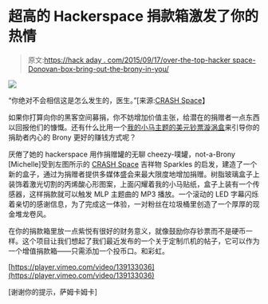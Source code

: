 # 超高的 Hackerspace 捐款箱激发了你的热情

> 原文:[https://hack aday . com/2015/09/17/over-the-top-hacker space-Donovan-box-bring-out-the-brony-in-you/](https://hackaday.com/2015/09/17/over-the-top-hackerspace-donation-box-brings-out-the-brony-in-you/)

[![](../Images/0df1798e8c22d29cdf7857c01f85b2f3.png)](https://hackaday.com/wp-content/uploads/2015/09/5177510539_85a51dc064.jpg) 

“你绝对不会相信这是怎么发生的，医生。”[来源:[CRASH Space](http://blog.crashspace.org/)】

如果你打算向你的黑客空间募捐，你不妨增加价值主张，给潜在的捐赠者一点东西以回报他们的慷慨。还有什么比用一个[我的小马主题的美元钞票漩涡盒](http://tinwhiskers.net/the-crash-space-super-ultra-my-little-pony-donation-box/)来引导你的捐助者内心的 Brony 更好的赚钱方式呢？

厌倦了她的 hackerspace 用作捐赠罐的无聊 cheezy-噗罐，not-a-Brony [Michelle]受到左图所示的 [CRASH Space](http://blog.crashspace.org/) 吉祥物 Sparkles 的启发，建造了一个新的盒子，通过为捐赠者提供多媒体盛会来最大限度地增加捐赠。树脂玻璃盒子上装饰着激光切割的丙烯酸心形图案，上面闪耀着我的小马贴纸，盒子上装有一个传感器，这样捐款就可以触发 MLP 主题曲的 MP3 播放。一个滚动的 LED 字幕闪烁着亲切的感谢信息，为了完成这一体验，一对粉丝在垃圾桶里创造了一个厚厚的现金堆龙卷风。

在你的捐款箱里放一点紫悦有很好的财务意义，就像鼓励你存钞票而不是硬币一样。这个项目让我们想起了我们最近发布的一个关于定制爪机的帖子，它可以作为一个增值捐款箱——只需添加一个投币口。和彩虹。

[https://player.vimeo.com/video/139133036](https://player.vimeo.com/video/139133036)

[谢谢你的提示，萨姆卡姆卡]